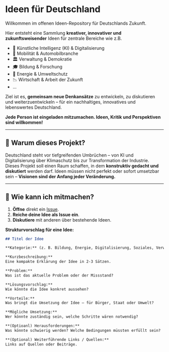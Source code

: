 # Ideen für Deutschland

Willkommen im offenen Ideen-Repository für Deutschlands Zukunft.

Hier entsteht eine Sammlung **kreativer, innovativer und zukunftsweisender** Ideen für zentrale Bereiche wie z.B.

- 🤖 Künstliche Intelligenz (KI) & Digitalisierung  
- 🚗 Mobilität & Automobilbranche  
- 🏛️ Verwaltung & Demokratie  
- 🎓 Bildung & Forschung  
- 🌱 Energie & Umweltschutz 
- 📉 Wirtschaft & Arbeit der Zukunft
- ...  

Ziel ist es, **gemeinsam neue Denkansätze** zu entwickeln, zu diskutieren und weiterzuentwickeln – für ein nachhaltiges, innovatives und lebenswertes Deutschland.

**Jede Person ist eingeladen mitzumachen. Ideen, Kritik und Perspektiven sind willkommen!**

---

## 🧭 Warum dieses Projekt?

Deutschland steht vor tiefgreifenden Umbrüchen – von KI und Digitalisierung über Klimaschutz bis zur Transformation der Industrie. Dieses Projekt soll einen Raum schaffen, in dem **konstruktiv gedacht und diskutiert** werden darf. Ideen müssen nicht perfekt oder sofort umsetzbar sein – **Visionen sind der Anfang jeder Veränderung.**

---

## 📝 Wie kann ich mitmachen?

1. **Öffne** direkt ein [Issue](https://github.com/rich-info/Ideen-fuer-Deutschland/issues).
2. **Reiche deine Idee als Issue ein**.
3. **Diskutiere** mit anderen über bestehende Ideen.

**Strukturvorschlag für eine Idee:**
```markdown
## Titel der Idee

**Kategorie:** (z. B. Bildung, Energie, Digitalisierung, Soziales, Verwaltung)

**Kurzbeschreibung:**  
Eine kompakte Erklärung der Idee in 2-3 Sätzen.

**Problem:**  
Was ist das aktuelle Problem oder der Missstand?

**Lösungsvorschlag:**  
Wie könnte die Idee konkret aussehen?

**Vorteile:**  
Was bringt die Umsetzung der Idee – für Bürger, Staat oder Umwelt?

**Mögliche Umsetzung:**  
Wer könnte zuständig sein, welche Schritte wären notwendig?

**(Optioanl) Herausforderungen:**  
Was könnte schwierig werden? Welche Bedingungen müssten erfüllt sein?

**(Optional) Weiterführende Links / Quellen:**
Links auf Quellen oder Beiträge.
```
